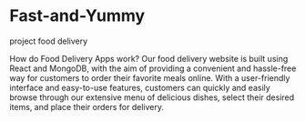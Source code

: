 # Fast-and-Yummy
project   food delivery  



How do Food Delivery Apps work?
Our food delivery website is built using React and MongoDB, with the aim of providing a convenient and hassle-free way for customers to order their favorite meals online. With a user-friendly interface and easy-to-use features, customers can quickly and easily browse through our extensive menu of delicious dishes, select their desired items, and place their orders for delivery.
